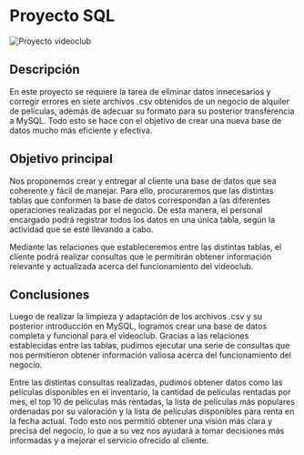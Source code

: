# Proyecto SQL

![Proyecto videoclub](img/proyecto.webp.jpg)

## Descripción

En este proyecto se requiere la tarea de eliminar datos innecesarios y corregir errores en siete archivos .csv obtenidos de un negocio de alquiler de películas, además de adecuar su formato para su posterior transferencia a MySQL. Todo esto se hace con el objetivo de crear una nueva base de datos mucho más eficiente y efectiva.

## Objetivo principal

Nos proponemos crear y entregar al cliente una base de datos que sea coherente y fácil de manejar. Para ello, procuraremos que las distintas tablas que conformen la base de datos correspondan a las diferentes operaciones realizadas por el negocio. De esta manera, el personal encargado podrá registrar todos los datos en una única tabla, según la actividad que se esté llevando a cabo.

Mediante las relaciones que estableceremos entre las distintas tablas, el cliente podrá realizar consultas que le permitirán obtener información relevante y actualizada acerca del funcionamiento del videoclub.


## Conclusiones

Luego de realizar la limpieza y adaptación de los archivos .csv y su posterior introducción en MySQL, logramos crear una base de datos completa y funcional para el videoclub. Gracias a las relaciones establecidas entre las tablas, pudimos ejecutar una serie de consultas que nos permitieron obtener información valiosa acerca del funcionamiento del negocio.

Entre las distintas consultas realizadas, pudimos obtener datos como las películas disponibles en el inventario, la cantidad de películas rentadas por mes, el top 10 de películas más rentadas, la lista de películas más populares ordenadas por su valoración y la lista de películas disponibles para renta en la fecha actual. Todo esto nos permitió obtener una visión más clara y precisa del negocio, lo que a su vez nos ayudará a tomar decisiones más informadas y a mejorar el servicio ofrecido al cliente.